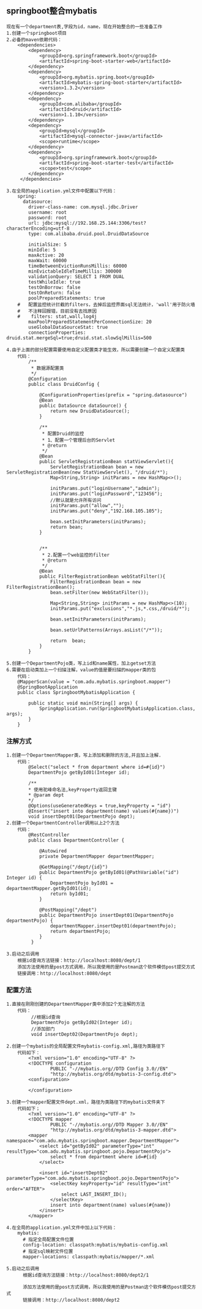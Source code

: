 ## springboot整合mybatis

    现在有一个department表,字段为id，name，现在开始整合的一些准备工作
    1.创建一个springboot项目
    2.必备的maven依赖代码：
        <dependencies>
            <dependency>
                <groupId>org.springframework.boot</groupId>
                <artifactId>spring-boot-starter-web</artifactId>
            </dependency>
            <dependency>
                <groupId>org.mybatis.spring.boot</groupId>
                <artifactId>mybatis-spring-boot-starter</artifactId>
                <version>1.3.2</version>
            </dependency>
            <dependency>
                <groupId>com.alibaba</groupId>
                <artifactId>druid</artifactId>
                <version>1.1.10</version>
            </dependency>
            <dependency>
                <groupId>mysql</groupId>
                <artifactId>mysql-connector-java</artifactId>
                <scope>runtime</scope>
            </dependency>
            <dependency>
                <groupId>org.springframework.boot</groupId>
                <artifactId>spring-boot-starter-test</artifactId>
                <scope>test</scope>
            </dependency>
         </dependencies>
         
    3.在全局的application.yml文件中配置以下代码：
        spring:
          datasource:
            driver-class-name: com.mysql.jdbc.Driver
            username: root
            password: root
            url: jdbc:mysql://192.168.25.144:3306/test?characterEncoding=utf-8
            type: com.alibaba.druid.pool.DruidDataSource
        
            initialSize: 5
            minIdle: 5
            maxActive: 20
            maxWait: 60000
            timeBetweenEvictionRunsMillis: 60000
            minEvictableIdleTimeMillis: 300000
            validationQuery: SELECT 1 FROM DUAL
            testWhileIdle: true
            testOnBorrow: false
            testOnReturn: false
            poolPreparedStatements: true
        #   配置监控统计拦截的filters，去掉后监控界面sql无法统计，'wall'用于防火墙
        #   不注释回报错，目前没有去找原因
        #    filters: stat,wall,log4j
            maxPoolPreparedStatementPerConnectionSize: 20
            useGlobalDataSourceStat: true
            connectionProperties: druid.stat.mergeSql=true;druid.stat.slowSqlMillis=500
            
    4.由于上面的部分配置需要使用自定义配置类才能生效，所以需要创建一个自定义配置类
        代码：
            /**
             * 数据源配置类
             */
            @Configuration
            public class DruidConfig {
            
                @ConfigurationProperties(prefix = "spring.datasource")
                @Bean
                public DataSource dataSource() {
                    return new DruidDataSource();
                }
            
                /**
                 * 配置Druid的监控
                 * 1、配置一个管理后台的Servlet
                 * @return
                 */
                @Bean
                public ServletRegistrationBean statViewServlet(){
                    ServletRegistrationBean bean = new ServletRegistrationBean(new StatViewServlet(), "/druid/*");
                    Map<String,String> initParams = new HashMap<>();
            
                    initParams.put("loginUsername","admin");
                    initParams.put("loginPassword","123456");
                    //默认就是允许所有访问
                    initParams.put("allow","");
                    initParams.put("deny","192.168.105.105");
            
                    bean.setInitParameters(initParams);
                    return bean;
                }
            
            
                /**
                 * 2.配置一个web监控的filter
                 * @return
                 */
                @Bean
                public FilterRegistrationBean webStatFilter(){
                    FilterRegistrationBean bean = new FilterRegistrationBean();
                    bean.setFilter(new WebStatFilter());
            
                    Map<String,String> initParams = new HashMap<>(10);
                    initParams.put("exclusions","*.js,*.css,/druid/*");
            
                    bean.setInitParameters(initParams);
            
                    bean.setUrlPatterns(Arrays.asList("/*"));
            
                    return  bean;
                }
            }
            
    5.创建一个DepartmentPojo类，写上id和name属性，加上getset方法
    6.需要在启动类加上一个扫描注解，value的值是要扫描的mapper类的包
        代码：
        @MapperScan(value = "com.adu.mybatis.springboot.mapper")
        @SpringBootApplication
        public class SpringbootMybatisApplication {
        
        	public static void main(String[] args) {
        		SpringApplication.run(SpringbootMybatisApplication.class, args);
        	}
        }

### 注解方式
    
    1.创建一个DepartmentMapper类，写上添加和删除的方法,并且加上注解.
        代码：
            @Select("select * from department where id=#{id}")
            DepartmentPojo getById01(Integer id);
            
            /**
            * 使用驼峰命名法,keyProperty返回主键
            * @param dept
            */
            @Options(useGeneratedKeys = true,keyProperty = "id")
            @Insert("insert into department(name) values(#{name})")
            void insertDept01(DepartmentPojo dept);
    2.创建一个DepartmentController调用以上2个方法
        代码：
            @RestController
            public class DepartmentController {
            
                @Autowired
                private DepartmentMapper departmentMapper;
            
                @GetMapping("/dept/{id}")
                public DepartmentPojo getById01(@PathVariable("id") Integer id) {
                    DepartmentPojo byId01 = departmentMapper.getById01(id);
                    return byId01;
                }
            
                @PostMapping("/dept")
                public DepartmentPojo insertDept01(DepartmentPojo departmentPojo) {
                    departmentMapper.insertDept01(departmentPojo);
                    return departmentPojo;
                }
             }
        
    3.启动之后调用
        根据id查询方法链接：http://localhost:8080/dept/1
        添加方法使用的是post方式调用，所以我使用的是Postman这个软件模仿post提交方式
        链接调用：http://localhost:8080/dept
        
### 配置方法
        
    1.直接在刚刚创建的DepartmentMapper类中添加2个无注解的方法
        代码：
             //根据id查询
             DepartmentPojo getById02(Integer id);
             //添加部门
             void insertDept02(DepartmentPojo dept);
        
    2.创建一个mybatis的全局配置文件mybatis-config.xml,路径为类路径下
        代码如下：
            <?xml version="1.0" encoding="UTF-8" ?>
            <!DOCTYPE configuration
                    PUBLIC "-//mybatis.org//DTD Config 3.0//EN"
                    "http://mybatis.org/dtd/mybatis-3-config.dtd">
            <configuration>
            
            </configuration>
            
    3.创建一个mapper配置文件dept.xml，路径为类路径下的mybatis文件夹下
        代码如下；
            <?xml version="1.0" encoding="UTF-8" ?>
            <!DOCTYPE mapper
                    PUBLIC "-//mybatis.org//DTD Mapper 3.0//EN"
                    "http://mybatis.org/dtd/mybatis-3-mapper.dtd">
            <mapper namespace="com.adu.mybatis.springboot.mapper.DepartmentMapper">
                <select id="getById02" parameterType="int" resultType="com.adu.mybatis.springboot.pojo.DepartmentPojo">
                    select * from department where id=#{id}
                </select>
                
                <insert id="insertDept02" parameterType="com.adu.mybatis.springboot.pojo.DepartmentPojo">
                    <selectKey keyProperty="id" resultType="int" order="AFTER">
                        select LAST_INSERT_ID();
                    </selectKey>
                    insert into department(name) values(#{name})
                </insert>
            </mapper>
            
    4.在全局的application.yml文件中加上以下代码：
        mybatis:
          # 指定全局配置文件位置
          config-location: classpath:mybatis/mybatis-config.xml
          # 指定sql映射文件位置
          mapper-locations: classpath:mybatis/mapper/*.xml
     
    5.启动之后调用
          根据id查询方法链接：http://localhost:8080/dept2/1
          
          添加方法使用的是post方式调用，所以我使用的是Postman这个软件模仿post提交方式
          链接调用：http://localhost:8080/dept2
      
       
